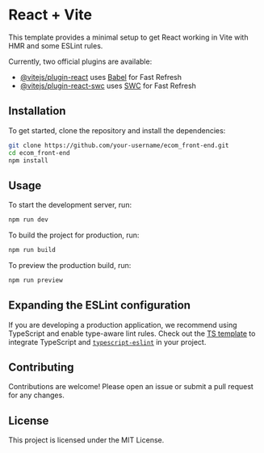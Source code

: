 # React + Vite

This template provides a minimal setup to get React working in Vite with HMR and some ESLint rules.

Currently, two official plugins are available:

-   [@vitejs/plugin-react](https://github.com/vitejs/vite-plugin-react/blob/main/packages/plugin-react/README.md) uses [Babel](https://babeljs.io/) for Fast Refresh
-   [@vitejs/plugin-react-swc](https://github.com/vitejs/vite-plugin-react-swc) uses [SWC](https://swc.rs/) for Fast Refresh

## Installation

To get started, clone the repository and install the dependencies:

```sh
git clone https://github.com/your-username/ecom_front-end.git
cd ecom_front-end
npm install
```

## Usage

To start the development server, run:

```sh
npm run dev
```

To build the project for production, run:

```sh
npm run build
```

To preview the production build, run:

```sh
npm run preview
```

## Expanding the ESLint configuration

If you are developing a production application, we recommend using TypeScript and enable type-aware lint rules. Check out the [TS template](https://github.com/vitejs/vite/tree/main/packages/create-vite/template-react-ts) to integrate TypeScript and [`typescript-eslint`](https://typescript-eslint.io) in your project.

## Contributing

Contributions are welcome! Please open an issue or submit a pull request for any changes.

## License

This project is licensed under the MIT License.
